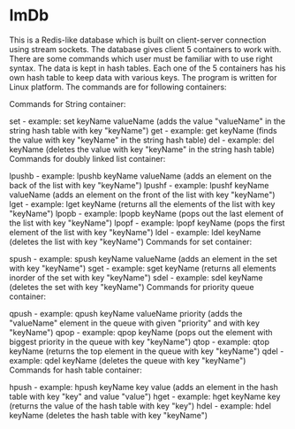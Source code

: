 # ImDb
This is a Redis-like database which is built on client-server connection using stream sockets. The database gives client 5 containers to work with. There are some commands which user must be familiar with to use right syntax. The data is kept in hash tables. Each one of the 5 containers has his own hash table to keep data with various keys. The program is written for Linux platform. The commands are for following containers:

Commands for String container:

set - example: set keyName valueName (adds the value "valueName" in the string hash table with key "keyName")
get - example: get keyName (finds the value with key "keyName" in the string hash table)
del - example: del keyName (deletes the value with key "keyName" in the string hash table)
Commands for doubly linked list container:

lpushb - example: lpushb keyName valueName (adds an element on the back of the list with key "keyName")
lpushf - example: lpushf keyName valueName (adds an element on the front of the list with key "keyName")
lget - example: lget keyName (returns all the elements of the list with key "keyName")
lpopb - example: lpopb keyName (pops out the last element of the list with key "keyName")
lpopf - example: lpopf keyName (pops the first element of the list with key "keyName")
ldel - example: ldel keyName (deletes the list with key "keyName")
Commands for set container:

spush - example: spush keyName valueName (adds an element in the set with key "keyName")
sget - example: sget keyName (returns all elements inorder of the set with key "keyName")
sdel - example: sdel keyName (deletes the set with key "keyName")
Commands for priority queue container:

qpush - example: qpush keyName valueName priority (adds the "valueName" element in the queue with given "priority" and with key "keyName")
qpop - example: qpop keyName (pops out the element with biggest priority in the queue with key "keyName")
qtop - example: qtop keyName (returns the top element in the queue with key "keyName")
qdel - example: qdel keyName (deletes the queue with key "keyName")
Commands for hash table container:

hpush - example: hpush keyName key value (adds an element in the hash table with key "key" and value "value")
hget - example: hget keyName key (returns the value of the hash table with key "key")
hdel - example: hdel keyName (deletes the hash table with key "keyName")
